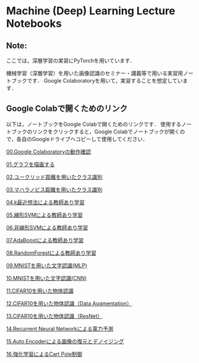 # Machine (Deep) Learning Lecture Notebooks

## Note:
ここでは，深層学習の実習にPyTorchを用いています．


機械学習（深層学習）を用いた画像認識のセミナー・講義等で用いる実習用ノートブックです．
Google Colaboratoryを用いて，実習することを想定しています．


## Google Colabで開くためのリンク

以下は，ノートブックをGoogle Colabで開くためのリンクです．
使用するノートブックのリンクをクリックすると，Google Colabでノートブックが開くので，各自のGoogleドライブへコピーして使用してください．

[00.Google Colaboratoryの動作確認](https://colab.research.google.com/github/machine-perception-robotics-group/GoogleColabNotebooks/blob/master/MLDL_lecture_notebooks/00_operation_check_of_google_colab.ipynb)

[01.グラフを描画する](https://colab.research.google.com/github/machine-perception-robotics-group/GoogleColabNotebooks/blob/master/MLDL_lecture_notebooks/01_drawing_graph.ipynb)

[02.ユークリッド距離を用いたクラス識別](https://colab.research.google.com/github/machine-perception-robotics-group/GoogleColabNotebooks/blob/master/MLDL_lecture_notebooks/02_classification_by_euclidean_distance.ipynb)

[03.マハラノビス距離を用いたクラス識別](https://colab.research.google.com/github/machine-perception-robotics-group/GoogleColabNotebooks/blob/master/MLDL_lecture_notebooks/03_classification_by_mahalanobis_distance.ipynb)

[04.k最近傍法による教師あり学習](https://colab.research.google.com/github/machine-perception-robotics-group/GoogleColabNotebooks/blob/master/MLDL_lecture_notebooks/04_supervised_learning_by_k-nearest_neighbor.ipynb)

[05.線形SVMによる教師あり学習](https://colab.research.google.com/github/machine-perception-robotics-group/GoogleColabNotebooks/blob/master/MLDL_lecture_notebooks/05_supervised_learning_by_linear_svm.ipynb)

[06.非線形SVMによる教師あり学習](https://colab.research.google.com/github/machine-perception-robotics-group/GoogleColabNotebooks/blob/master/MLDL_lecture_notebooks/06_supervised_learning_by_nonliear_svm.ipynb)

[07.AdaBoostによる教師あり学習](https://colab.research.google.com/github/machine-perception-robotics-group/GoogleColabNotebooks/blob/master/MLDL_lecture_notebooks/07_supervised_learning_by_adaboost.ipynb)

[08.RandomForestによる教師あり学習](https://colab.research.google.com/github/machine-perception-robotics-group/GoogleColabNotebooks/blob/master/MLDL_lecture_notebooks/08_supervised_learning_by_random_forest.ipynb)






[09.MNISTを用いた文字認識(MLP)](https://colab.research.google.com/github/machine-perception-robotics-group/GoogleColabNotebooks/blob/master/MLDL_lecture_notebooks/09_MNIST_MLP.ipynb)

[10.MNISTを用いた文字認識(CNN)](https://colab.research.google.com/github/machine-perception-robotics-group/GoogleColabNotebooks/blob/master/MLDL_lecture_notebooks/10_MNIST_CNN.ipynb)

[11.CIFAR10を用いた物体認識](https://colab.research.google.com/github/machine-perception-robotics-group/GoogleColabNotebooks/blob/master/MLDL_lecture_notebooks/11_CIFAR_CNN.ipynb)

[12.CIFAR10を用いた物体認識（Data Augmentation）](https://colab.research.google.com/github/machine-perception-robotics-group/GoogleColabNotebooks/blob/master/MLDL_lecture_notebooks/12_augmentation.ipynb)

[13.CIFAR10を用いた物体認識（ResNet）](https://colab.research.google.com/github/machine-perception-robotics-group/GoogleColabNotebooks/blob/master/MLDL_lecture_notebooks/13_cifar_resnet.ipynb)





[14.Recurrent Neural Networkによる電力予測](https://colab.research.google.com/github/machine-perception-robotics-group/GoogleColabNotebooks/blob/master/MLDL_lecture_notebooks/14_power_prediction_by_recurrent_neural_network.ipynb)

[15.Auto Encoderによる画像の復元とデノイジング](https://colab.research.google.com/github/machine-perception-robotics-group/GoogleColabNotebooks/blob/master/MLDL_lecture_notebooks/15_image_reconstruction_denoising_by_autoencoder.ipynb)

[16.強化学習によるCart Pole制御](https://colab.research.google.com/github/machine-perception-robotics-group/GoogleColabNotebooks/blob/master/MLDL_lecture_notebooks/16_cart_pole_control_by_deep_reinforcement_learning.ipynb)





